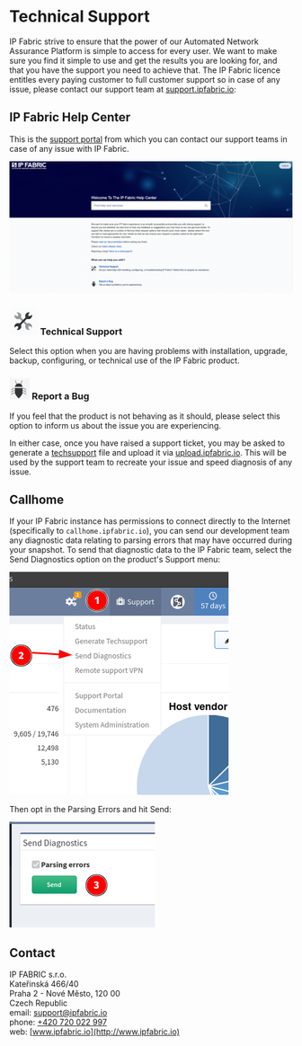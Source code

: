 # Technical Support

IP Fabric strive to ensure that the power of our Automated Network Assurance Platform is simple to access for every user. 
We want to make sure you find it simple to use and get the results you are looking for, and that you have the support you need to achieve that.
The IP Fabric licence entitles every paying customer to full customer support so in case of any issue, please contact our support team at
[support.ipfabric.io](https://support.ipfabric.io):

## IP Fabric Help Center

This is the [support portal](https://support.ipfabric.io) from which you can contact our support teams in case of
any issue with IP Fabric.

![IP Fabric Help Center](help_center.png)

### ![Technical Support](ico_tech.png) Technical Support

Select this option when you are having problems with
installation, upgrade, backup, configuring, or technical use of the IP Fabric product.

### ![Bug](ico_bug.png) Report a Bug

If you feel that the product is not behaving as it should, please select this option to inform us about the issue you are experiencing.

In either case, once you have raised a support ticket, you may be asked to generate a 
[techsupport](techsupport.md) file and upload it via [upload.ipfabric.io](https://upload.ipfabric.io).
This will be used by the support team to recreate your issue and speed diagnosis of any issue.

## Callhome

If your IP Fabric instance has permissions to connect directly to the Internet (specifically to `callhome.ipfabric.io`), you can
send our development team any diagnostic data relating to parsing errors that may have occurred during your snapshot.
To send that diagnostic data to the IP Fabric team, select the Send Diagnostics option on the product's Support menu:

![Diagnostics](diagnostics.png)

Then opt in the Parsing Errors and hit Send:

![Parsing Errors](parsing.png)

## Contact

IP FABRIC s.r.o.  
Kateřinská 466/40  
Praha 2 - Nové Město, 120 00  
Czech Republic  
email: <support@ipfabric.io>  
phone: [+420 720 022 997](tel:00420720022997)  
web: [www.ipfabric.io](http://www.ipfabric.io)
